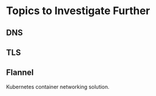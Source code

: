 # Topics to Investigate Further

## DNS

## TLS

## Flannel

Kubernetes container networking solution.